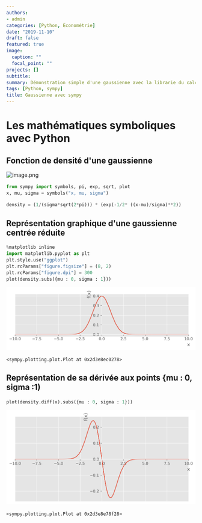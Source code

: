 ```yaml
---
authors:
- admin
categories: [Python, Econométrie]
date: "2019-11-10"
draft: false
featured: true
image:
  caption: ""
  focal_point: ""
projects: []
subtitle: 
summary: Démonstration simple d'une gaussienne avec la librarie du calcul symbolique sympy en Python.
tags: [Python, sympy]
title: Gaussienne avec sympy
---
```



# Les mathématiques symboliques avec Python

## Fonction de densité d'une gaussienne
![image.png](attachment:image.png)


```python
from sympy import symbols, pi, exp, sqrt, plot
x, mu, sigma = symbols("x, mu, sigma")
```


```python
density = (1/(sigma*sqrt(2*pi))) * (exp(-1/2* ((x-mu)/sigma)**2))
```

## Représentation graphique d'une gaussienne centrée réduite


```python
%matplotlib inline
import matplotlib.pyplot as plt
plt.style.use("ggplot")
plt.rcParams["figure.figsize"] = (8, 2)
plt.rcParams["figure.dpi"] = 300
plot(density.subs({mu : 0, sigma : 1}))
```


![png](output_5_0.png)





    <sympy.plotting.plot.Plot at 0x2d3e8ec0278>



## Représentation de sa dérivée aux points {mu : 0, sigma :1)


```python
plot(density.diff(x).subs({mu : 0, sigma : 1}))
```


![png](output_7_0.png)





    <sympy.plotting.plot.Plot at 0x2d3e8e78f28>



